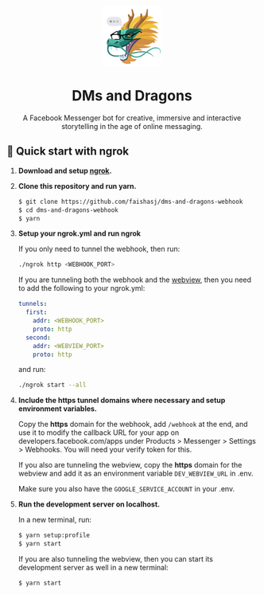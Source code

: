 <div align='center'>
  <img src='dragon_logo.png' width=120></img>
</div>
<h1 align='center'>
  DMs and Dragons
</h1>

<p align='center'>A Facebook Messenger bot for creative, immersive and interactive storytelling in the age of online messaging.
</p>

## 🚀 Quick start with ngrok

1.  **Download and setup [ngrok](https://ngrok.com/download).**

1.  **Clone this repository and run yarn.**
    
    ```zsh
    $ git clone https://github.com/faishasj/dms-and-dragons-webhook
    $ cd dms-and-dragons-webhook
    $ yarn
    ```

1.  **Setup your ngrok.yml and run ngrok**

    If you only need to tunnel the webhook, then run:

    ```zsh
    ./ngrok http <WEBHOOK_PORT>
    ```

    If you are tunneling both the webhook and the [webview](https://github.com/faishasj/dms-and-dragons-webview), then you need to add the following to your ngrok.yml:

    ```yml
    tunnels:
      first:
        addr: <WEBHOOK_PORT>
        proto: http  
      second:
        addr: <WEBVIEW_PORT>
        proto: http
    ```

    and run:

    ```zsh
    ./ngrok start --all
    ```

1.  **Include the https tunnel domains where necessary and setup environment variables.**

    Copy the **https** domain for the webhook, add `/webhook` at the end, and use it to modify the callback URL for your app on developers.facebook.com/apps under Products > Messenger > Settings > Webhooks. You will need your verify token for this.

    If you also are tunneling the webview, copy the **https** domain for the webview and add it as an environment variable `DEV_WEBVIEW_URL` in .env. 

    Make sure you also have the `GOOGLE_SERVICE_ACCOUNT` in your .env.

1.  **Run the development server on localhost.**

    In a new terminal, run:

    ```zsh
    $ yarn setup:profile
    $ yarn start
    ```

    If you are also tunneling the webview, then you can start its development server as well in a new terminal:

    ```zsh
    $ yarn start
    ```

